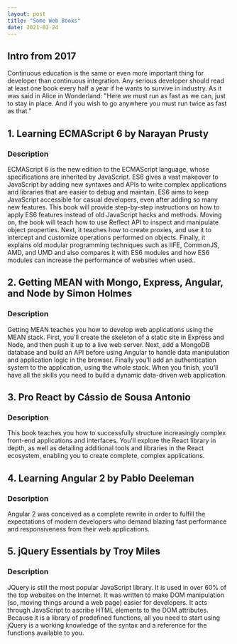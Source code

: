 ```yaml
---
layout: post
title: "Some Web Books"
date: 2021-02-24
---
```


## Intro from 2017

Continuous education is the same or even more important thing for developer than continuous integration. Any serious developer should read at least one book every half a year if he wants to survive in industry. As it was said in Alice in Wonderland: "Here we must run as fast as we can, just to stay in place. And if you wish to go anywhere you must run twice as fast as that.”

## 1. Learning ECMAScript 6 by Narayan Prusty

### Description

ECMAScript 6 is the new edition to the ECMAScript language, whose specifications are inherited by JavaScript. ES6 gives a vast makeover to JavaScript by adding new syntaxes and APIs to write complex applications and libraries that are easier to debug and maintain. ES6 aims to keep JavaScript accessible for casual developers, even after adding so many new features.
This book will provide step-by-step instructions on how to apply ES6 features instead of old JavaScript hacks and methods. Moving on, the book will teach how to use Reflect API to inspect and manipulate object properties. Next, it teaches how to create proxies, and use it to intercept and customize operations performed on objects.
Finally, it explains old modular programming techniques such as IIFE, CommonJS, AMD, and UMD and also compares it with ES6 modules and how ES6 modules can increase the performance of websites when used..

## 2. Getting MEAN with Mongo, Express, Angular, and Node by Simon Holmes

### Description

Getting MEAN teaches you how to develop web applications using the MEAN stack. First, you’ll create the skeleton of a static site in Express and Node, and then push it up to a live web server. Next, add a MongoDB database and build an API before using Angular to handle data manipulation and application logic in the browser. Finally you’ll add an authentication system to the application, using the whole stack. When you finish, you’ll have all the skills you need to build a dynamic data-driven web application.

## 3. Pro React by Cássio de Sousa Antonio

### Description

This book teaches you how to successfully structure increasingly complex front-end applications and interfaces. You'll explore the React library in depth, as well as detailing additional tools and libraries in the React ecosystem, enabling you to create complete, complex applications.

## 4. Learning Angular 2 by Pablo Deeleman

### Description

Angular 2 was conceived as a complete rewrite in order to fulfill the expectations of modern developers who demand blazing fast performance and responsiveness from their web applications.

## 5. jQuery Essentials by Troy Miles

### Description

JQuery is still the most popular JavaScript library. It is used in over 60% of the top websites on the Internet. It was written to make DOM manipulation (so, moving things around a web page) easier for developers. It acts through JavaScript to ascribe HTML elements to the DOM attributes. Because it is a library of predefined functions, all you need to start using jQuery is a working knowledge of the syntax and a reference for the functions available to you.
